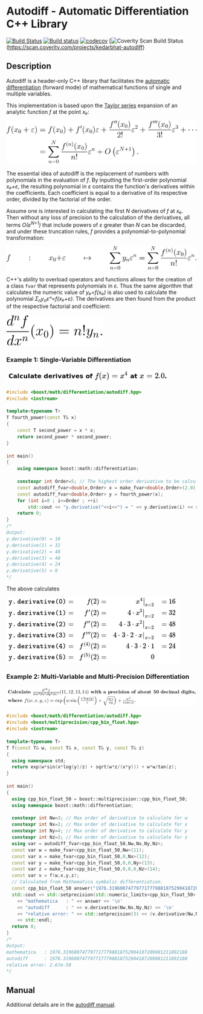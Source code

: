 # Autodiff - Automatic Differentiation C++ Library

[![Build Status](https://travis-ci.com/pulver/autodiff.svg?branch=master)](https://travis-ci.com/pulver/autodiff)
[![Build status](https://ci.appveyor.com/api/projects/status/hmhefrokif2n1b9t/branch/master?svg=true)](https://ci.appveyor.com/project/pulver/autodiff/branch/master)
[![codecov](https://codecov.io/gh/pulver/autodiff/branch/master/graph/badge.svg)](https://codecov.io/gh/pulver/autodiff)
[![Coverity Scan Build Status](https://scan.coverity.com/projects/17839/badge.svg)(https://scan.coverity.com/projects/kedarbhat-autodiff)

## Description

Autodiff is a header-only C++ library that facilitates the [automatic
differentiation](https://en.wikipedia.org/wiki/Automatic_differentiation) (forward mode) of mathematical functions
of single and multiple variables.

This implementation is based upon the [Taylor series](https://en.wikipedia.org/wiki/Taylor_series) expansion of
an analytic function *f* at the point *x₀*:

![Taylor series](doc/quickbook/equations/taylor_series.svg)

The essential idea of autodiff is the replacement of numbers with polynomials in the evaluation of *f*. By inputting
the first-order polynomial *x₀+ε*, the resulting polynomial in *ε* contains the function's derivatives within the
coefficients. Each coefficient is equal to a derivative of its respective order, divided by the factorial of the order.

Assume one is interested in calculating the first *N* derivatives of *f* at *x₀*. Then without any loss of precision
to the calculation of the derivatives, all terms *O(ε<sup>N+1</sup>)* that include powers of *ε* greater than *N*
can be discarded, and under these truncation rules, *f* provides a polynomial-to-polynomial transformation:

![Polynomial transform](doc/quickbook/equations/polynomial_transform.svg)

C++'s ability to overload operators and functions allows for the creation of a class `fvar` that represents
polynomials in *ε*. Thus the same algorithm that calculates the numeric value of *y₀=f(x₀)* is also used to
calculate the polynomial *Ʃ<sub>n</sub>y<sub>n</sub>εⁿ=f(x₀+ε)*.  The derivatives are then found from the
product of the respective factorial and coefficient:

![Derivative formula](doc/quickbook/equations/derivative_formula.svg)


### Example 1: Single-Variable Differentiation

![Calculate derivatives for x to 4th power](doc/images/fourth_power.png)

``` c++
#include <boost/math/differentiation/autodiff.hpp>
#include <iostream>

template<typename T>
T fourth_power(const T& x)
{
    const T second_power = x * x;
    return second_power * second_power;
}

int main()
{
    using namespace boost::math::differentiation;

    constexpr int Order=5; // The highest order derivative to be calculated.
    const autodiff_fvar<double,Order> x = make_fvar<double,Order>(2.0); // Find derivatives at x=2.
    const autodiff_fvar<double,Order> y = fourth_power(x);
    for (int i=0 ; i<=Order ; ++i)
        std::cout << "y.derivative("<<i<<") = " << y.derivative(i) << std::endl;
    return 0;
}
/*
Output:
y.derivative(0) = 16
y.derivative(1) = 32
y.derivative(2) = 48
y.derivative(3) = 48
y.derivative(4) = 24
y.derivative(5) = 0
*/
```

The above calculates

![LaTeX for y.derivative() calls](doc/images/single-variable_derivatives.png)

### Example 2: Multi-Variable and Multi-Precision Differentiation

![12th-order mixed-partial derivative with about 50 decimal digits](doc/images/mixed_partial_multiprecision.png)

``` c++
#include <boost/math/differentiation/autodiff.hpp>
#include <boost/multiprecision/cpp_bin_float.hpp>
#include <iostream>

template<typename T>
T f(const T& w, const T& x, const T& y, const T& z)
{
  using namespace std;
  return exp(w*sin(x*log(y)/z) + sqrt(w*z/(x*y))) + w*w/tan(z);
}

int main()
{
  using cpp_bin_float_50 = boost::multiprecision::cpp_bin_float_50;
  using namespace boost::math::differentiation;

  constexpr int Nw=3; // Max order of derivative to calculate for w
  constexpr int Nx=2; // Max order of derivative to calculate for x
  constexpr int Ny=4; // Max order of derivative to calculate for y
  constexpr int Nz=3; // Max order of derivative to calculate for z
  using var = autodiff_fvar<cpp_bin_float_50,Nw,Nx,Ny,Nz>;
  const var w = make_fvar<cpp_bin_float_50,Nw>(11);
  const var x = make_fvar<cpp_bin_float_50,0,Nx>(12);
  const var y = make_fvar<cpp_bin_float_50,0,0,Ny>(13);
  const var z = make_fvar<cpp_bin_float_50,0,0,0,Nz>(14);
  const var v = f(w,x,y,z);
  // Calculated from Mathematica symbolic differentiation.
  const cpp_bin_float_50 answer("1976.319600747797717779881875290418720908121189218755");
  std::cout << std::setprecision(std::numeric_limits<cpp_bin_float_50>::digits10)
    << "mathematica   : " << answer << '\n'
    << "autodiff      : " << v.derivative(Nw,Nx,Ny,Nz) << '\n'
    << "relative error: " << std::setprecision(3) << (v.derivative(Nw,Nx,Ny,Nz)/answer-1)
    << std::endl;
  return 0;
}
/*
Output:
mathematica   : 1976.3196007477977177798818752904187209081211892188
autodiff      : 1976.3196007477977177798818752904187209081211892188
relative error: 2.67e-50
*/
```

## Manual

Additional details are in the [autodiff manual](doc/latex/autodiff.pdf).

